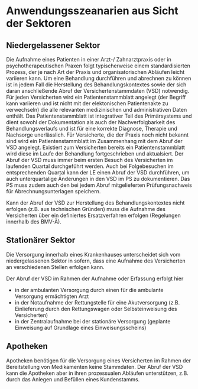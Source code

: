 # Anwendungsszeanarien aus Sicht der Sektoren

## Niedergelassener Sektor

Die Aufnahme eines Patienten in einer Arzt-/ Zahnarztpraxis oder in psychotherapeutischen Praxen folgt typischerweise einem standardisierten Prozess, der je nach Art der Praxis und organisatorischen Abläufen leicht variieren kann. Um eine Behandlung durchführen und abrechnen zu können ist in jedem Fall die Herstellung des Behandlungskontextes sowie der sich daran anschließende Abruf der Versichertenstammdaten (VSD) notwendig.
Für jeden Versicherten wird ein Patientenstammblatt angelegt (der Begriff kann variieren und ist nicht mit der elektonischen Patientenakte zu verwechseln) die alle relevanten medizinischen und administrativen Daten enthält. Das Patientenstammblatt ist integrativer Teil des Primärsystems und dient sowohl der Dokumentation als auch der Nachverfolgbarkeit des Behandlungsverlaufs und ist für eine korrekte Diagnose, Therapie und Nachsorge unerlässlich.
Für Versicherte, die der Praxis noch nicht bekannt sind wird ein Patientenstammblatt im Zusammenhang mit dem Abruf der VSD angelegt.
Existiert zum Versicherten bereits ein Patientenstammblatt wird diese im Laufe der Behandlung fortgeschrieben und aktualsiert.
Der Abruf der VSD muss immer beim ersten Besuch des Versicherten im laufenden Quartal durchgeführt werden. Auch bei Folgebesuchen im entsprechenden Quartal kann der LE einen Abruf der VSD durchführen, um auch unterquartalige Änderungen in den VSD im PS zu dokumentieren.
Das PS muss zudem auch den bei jedem Abruf mitgelieferten Prüfungsnachweis für Abrechnungsunterlagen speichern. 

Kann der Abruf der VSD zur Herstellung des Behandlungskontextes nicht erfolgen (z.B. aus technischen Gründen) muss die Aufnahme des Versicherten über ein definiertes Ersatzverfahren erfolgen (Regelungen innerhalb des BMV-Ä).


## Stationärer Sektor

Die Versorgung innerhalb eines Krankenhauses unterscheidet sich vom niedergelassenen Sektor in sofern, dass eine Aufnahme des Versicherten an verschiedenen Stellen erfolgen kann. 

Der Abruf der VSD im Rahmen der Aufnahme oder Erfassung erfolgt hier
- in der ambulanten Versorgung durch einen für die ambulante Versorgung ermächtigten Arzt
- in der Notaufnahme der Rettungstelle für eine Akutversorgung (z.B. Einlieferung durch den Rettungswagen oder Selbsteinweisung des Versicherten)
- in der Zentralaufnahme bei der stationäre Versorgung (geplante Einweisung auf Grundlage eines Einweisungsscheins)


## Apotheken

Apotheken benötigen für die Versorgung eines Versicherten im Rahmen der Bereitstellung von Medikamenten  keine Stammdaten. Der Abruf der VSD kann die Apotheken aber in ihren prozessualen Abläufen unterstützen, z.B. durch das Anlegen und Befüllen eines Kundenstamms.  
